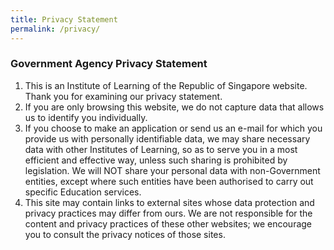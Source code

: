 ```yaml
---
title: Privacy Statement
permalink: /privacy/
---
```

### **Government Agency Privacy Statement**

1.  This is an Institute of Learning of the Republic of Singapore website. Thank you for examining our privacy statement.
2.  If you are only browsing this website, we do not capture data that allows us to identify you individually.
3.  If you choose to make an application or send us an e-mail for which you provide us with personally identifiable data, we may share necessary data with other Institutes of Learning, so as to serve you in a most efficient and effective way, unless such sharing is prohibited by legislation. We will NOT share your personal data with non-Government entities, except where such entities have been authorised to carry out specific Education services.
4.  This site may contain links to external sites whose data protection and privacy practices may differ from ours. We are not responsible for the content and privacy practices of these other websites; we encourage you to consult the privacy notices of those sites.


